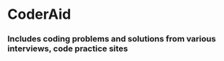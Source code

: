 # CoderAid
### Includes coding problems and solutions from various interviews, code practice sites

